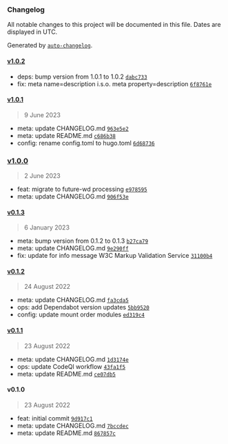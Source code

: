 ### Changelog

All notable changes to this project will be documented in this file. Dates are displayed in UTC.

Generated by [`auto-changelog`](https://github.com/CookPete/auto-changelog).

#### [v1.0.2](https://github.com/gethyas/seo/compare/v1.0.1...v1.0.2)

- deps: bump version from 1.0.1 to 1.0.2 [`dabc733`](https://github.com/gethyas/seo/commit/dabc7338944054ac9948a99357d3aa5918426eea)
- fix: meta name=description i.s.o. meta property=description [`6f8761e`](https://github.com/gethyas/seo/commit/6f8761ef122a63379dcaa425aaed3f3fb19968d0)

#### [v1.0.1](https://github.com/gethyas/seo/compare/v1.0.0...v1.0.1)

> 9 June 2023

- meta: update CHANGELOG.md [`963e5e2`](https://github.com/gethyas/seo/commit/963e5e2c321c5338158788a4a103b410f2819d9e)
- meta: update README.md [`c686b38`](https://github.com/gethyas/seo/commit/c686b38aa85e74d86758da2d87e2149e24427fae)
- config: rename config.toml to hugo.toml [`6d68736`](https://github.com/gethyas/seo/commit/6d687368bab69273e52e82956e60bf92fead86b0)

### [v1.0.0](https://github.com/gethyas/seo/compare/v0.1.3...v1.0.0)

> 2 June 2023

- feat: migrate to future-wd processing [`e978595`](https://github.com/gethyas/seo/commit/e97859572b72575cc7d4a3a6da4829438d3c0373)
- meta: update CHANGELOG.md [`906f53e`](https://github.com/gethyas/seo/commit/906f53ebd2f789b339003c0699169dc39b033660)

#### [v0.1.3](https://github.com/gethyas/seo/compare/v0.1.2...v0.1.3)

> 6 January 2023

- meta: bump version from 0.1.2 to 0.1.3 [`b27ca79`](https://github.com/gethyas/seo/commit/b27ca792c3b2aa44dda35c41d0fc1ff24152ad90)
- meta: update CHANGELOG.md [`9e290ff`](https://github.com/gethyas/seo/commit/9e290ff0fd454900774a88aa3575fc3e299172c4)
- fix: update for info message W3C Markup Validation Service [`31100b4`](https://github.com/gethyas/seo/commit/31100b49de13ce4d87089e95a0b43d41354cb1c2)

#### [v0.1.2](https://github.com/gethyas/seo/compare/v0.1.1...v0.1.2)

> 24 August 2022

- meta: update CHANGELOG.md [`fa3cda5`](https://github.com/gethyas/seo/commit/fa3cda5c0d6fcbae9a0499d86b27b72b75612e0f)
- ops: add Dependabot version updates [`5bb9520`](https://github.com/gethyas/seo/commit/5bb952037cf191bc76f7588e91a9a00ca7e23899)
- config: update mount order modules [`ed319c4`](https://github.com/gethyas/seo/commit/ed319c4c6954da8da9dbe8f2ec7b2f76d0cd4be7)

#### [v0.1.1](https://github.com/gethyas/seo/compare/v0.1.0...v0.1.1)

> 23 August 2022

- meta: update CHANGELOG.md [`1d3174e`](https://github.com/gethyas/seo/commit/1d3174ee1e432c32db9e0d0767c710d13e94786d)
- ops: update CodeQl workflow [`43fa1f5`](https://github.com/gethyas/seo/commit/43fa1f59f82394b7cf57e820ce11a1e5c96a22d4)
- meta: update README.md [`ce07db5`](https://github.com/gethyas/seo/commit/ce07db500aece722c3e42d0b571428682745cc19)

#### v0.1.0

> 23 August 2022

- feat: initial commit [`9d917c1`](https://github.com/gethyas/seo/commit/9d917c144ac0ef0ca56ddc2d2ba640b030b49bc4)
- meta: update CHANGELOG.md [`7bccdec`](https://github.com/gethyas/seo/commit/7bccdecf8c5e0a82bed3fe720f583cd173e503ca)
- meta: update README.md [`867857c`](https://github.com/gethyas/seo/commit/867857cf024ae827522ca710884eb62a5dd19097)
